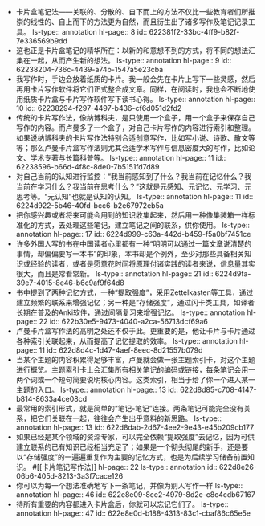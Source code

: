 - 卡片盒笔记法——关联的、分散的、自下而上的方法不仅比一些教育者们所推崇的线性的、自上而下的方法更为自然，而且衍生出了诸多写作及笔记记录工具。
  ls-type:: annotation
  hl-page:: 8
  id:: 622381f2-33bc-4ff9-b82f-7e336569b9dd
- 这也正是卡片盒笔记的精华所在：以新的和意想不到的方式，将不同的想法汇集在一起，从而产生新的想法。
  ls-type:: annotation
  hl-page:: 9
  id:: 62238204-736c-4439-a74b-1547a5e23cba
- 我写作时，手边会放着纸质的卡片。我一般会先在卡片上写下一些灵感，然后再用卡片写作软件将它们正式整合成文章。同样，在阅读时，我也会不断地使用纸质卡片盒与卡片写作软件写下读书心得。
  ls-type:: annotation
  hl-page:: 10
  id:: 62238294-f297-4497-b436-cf6d051d2fd2
- 传统的卡片写作法，像纳博科夫，是只使用一个盒子，用一个盒子来保存自己写作的内容。而卢曼多了一个盒子，对自己卡片写作的内容进行索引和整理。如果说纳博科夫的卡片写作法特别合适创意写作，比如写小说、诗歌、散文等等；那么卢曼卡片盒写作法则尤其合适学术写作与信息密度大的写作，比如论文、学术专著与长篇科普等。
  ls-type:: annotation
  hl-page:: 11
  id:: 62238596-b66d-4f8c-8de0-7b5151fd7d89
- 对自己当前的认知进行监控：“我当前感知到了什么？我当前在记忆什么？我当前在学习什么？我当前在思考什么？”这就是元感知、元记忆、元学习、元思考等。“元认知”也就是认知的认知。
  ls-type:: annotation
  hl-page:: 11
  id:: 6224d922-5b46-40fd-bcc6-b2e67972eb5a
- 把你感兴趣或者将来可能会用到的知识收集起来，然后用一种像集装箱一样标准化的方式，去处理这些笔记，建立笔记之间的联系，供你使用。
  ls-type:: annotation
  hl-page:: 17
  id:: 6224d999-c63a-442d-b459-f5a0bf7451ce
- 许多外国人写的书在中国读者心里都有一种“明明可以通过一篇文章说清楚的事情，却偏偏要写一本书”的印象，本书却是个例外，至少对那些具备相关知识或经验的读者，或者是愿意花时间将原理付诸实践的读者来说，信息量其实很大，而且是常看常新。
  ls-type:: annotation
  hl-page:: 21
  id:: 6224d9fa-39e7-4015-8e46-b6c9af9f64d8
- 书中提到了两种记忆方式，一种“提取强度”，采用Zettelkasten等工具，通过建立频繁的联系来增强记忆；另一种是“存储强度”，通过闪卡类工具，如译者长期在普及的Anki软件，通过间隔复习来增强记忆。
  ls-type:: annotation
  hl-page:: 22
  id:: 622b30e5-9473-4040-a2ca-56713dcf69a6
- 卢曼卡片盒写作法的高明之处还不仅于此。更重要的是，他让卡片与卡片通过各种索引关联起来，从而提高了记忆提取的效率。
  ls-type:: annotation
  hl-page:: 11
  id:: 622d8d4c-1d47-4aef-8eec-8d21557b079d
- 当某个主题的内容积累得足够丰富，卢曼就会做一张主题索引卡，对这个主题进行概览。主题索引卡上会汇集所有相关笔记的编码或链接，每条笔记会用一两个词或一个短句简要说明核心内容。这类索引，相当于给了你一个进入某一主题的入口。
  ls-type:: annotation
  hl-page:: 13
  id:: 622d8d85-c708-4147-b814-8633a4ce08cd
- 最常用的索引形式，就是简单的“笔记-笔记”连接。两条笔记可能完全没有关系，把它们关联在一起，往往会产生出乎意料的新思路。
  ls-type:: annotation
  hl-page:: 13
  id:: 622d8dab-2d67-4ee2-9e43-e45b209cb177
- 如果已经是某个领域的资深专家，可以完全依赖“提取强度”去记忆，因为可供建立联系的已有知识已经相当充足了；如果是一个彻头彻尾的新手，还是要以“存储强度”的一遍遍重复作为主要的记忆方式，也是为后续学习储备前置知识。 #[[卡片笔记写作法]]
  hl-page:: 22
  ls-type:: annotation
  id:: 622d8e26-06b6-405d-8213-3a3f7cace126
- 你可以为每一个想法准确地写下一条笔记，并像为别人写作一样
  ls-type:: annotation
  hl-page:: 46
  id:: 622e8e09-8ce2-4979-8d2e-c8c4cdb67167
- 待所有重要的内容都进入卡片盒后，你就可以忘记它们了。
  ls-type:: annotation
  hl-page:: 47
  id:: 622e8e0d-b188-4313-83c1-cbaf86c65e5e